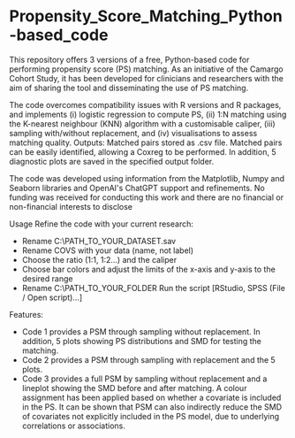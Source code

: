 # Propensity_Score_Matching_Python-based_code
This repository offers 3 versions of a free, Python-based code for performing propensity score (PS) matching. As an initiative of the Camargo Cohort Study, it has been developed for clinicians and researchers with the aim of sharing the tool and disseminating the use of PS matching.

The code overcomes compatibility issues with R versions and R packages, and implements (i) logistic regression to compute PS, (ii) 1:N matching using the K-nearest neighbour (KNN) algorithm with a customisable caliper, (iii) sampling with/without replacement, and (iv) visualisations to assess matching quality. Outputs: Matched pairs stored as .csv file. Matched pairs can be easily identified, allowing a Coxreg to be performed. In addition, 5 diagnostic plots are saved in the specified output folder.

The code was developed using information from the Matplotlib, Numpy and Seaborn libraries and OpenAI's ChatGPT support and refinements. No funding was received for conducting this work and there are no financial or non-financial interests to disclose

Usage
Refine the code with your current research:
- Rename C:\PATH_TO_YOUR_DATASET.sav
- Rename COVS with your data (name, not label)
- Choose the ratio (1:1, 1:2...) and the caliper 
- Choose bar colors and adjust the limits of the x-axis and y-axis to the desired range
- Rename C:\PATH_TO_YOUR_FOLDER
Run the script [RStudio, SPSS (File / Open script)...]
 
Features:
* Code 1 provides a PSM through sampling without replacement. In addition, 5 plots showing PS distributions and SMD for testing the matching.
* Code 2 provides a PSM through sampling with replacement and the 5 plots.
* Code 3 provides a full PSM by sampling without replacement and a lineplot showing the SMD before and after matching. A colour assignment has been applied based on whether a covariate is included in the PS. It can be shown that PSM can also indirectly reduce the SMD of covariates not explicitly included in the PS model, due to underlying correlations or associations. 
